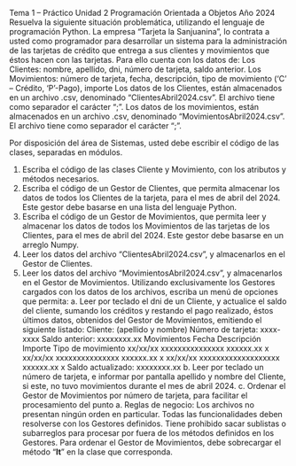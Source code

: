 Tema 1 – Práctico Unidad 2
Programación Orientada a Objetos
Año 2024
Resuelva la siguiente situación problemática, utilizando el lenguaje de programación Python.
La empresa “Tarjeta la Sanjuanina”, lo contrata a usted como programador para desarrollar un sistema
para la administración de las tarjetas de crédito que entrega a sus clientes y movimientos que éstos
hacen con las tarjetas.
Para ello cuenta con los datos de:
Los Clientes: 
nombre, apellido, dni, número de tarjeta, saldo anterior.
Los Movimientos: 
número de tarjeta, fecha, descripción, tipo de movimiento (‘C’ – Crédito, ‘P’-Pago), importe
Los datos de los Clientes, están almacenados en un archivo .csv, denominado “ClientesAbril2024.csv”. 
El archivo tiene como separador el carácter “;”.
Los datos de los movimientos, están almacenados en un archivo .csv, denominado
“MovimientosAbril2024.csv”. El archivo tiene como separador el carácter “;”.

Por disposición del área de Sistemas, usted debe escribir el código de las clases, separadas en módulos.
1. Escriba el código de las clases Cliente y Movimiento, con los atributos y métodos necesarios.
2. Escriba el código de un Gestor de Clientes, que permita almacenar los datos de todos los
Clientes de la tarjeta, para el mes de abril del 2024. Este gestor debe basarse en una lista del
lenguaje Python.
3. Escriba el código de un Gestor de Movimientos, que permita leer y almacenar los datos de
todos los Movimientos de las tarjetas de los Clientes, para el mes de abril del 2024. Este gestor
debe basarse en un arreglo Numpy.
4. Leer los datos del archivo “ClientesAbril2024.csv”, y almacenarlos en el Gestor de Clientes.
5. Leer los datos del archivo “MovimientosAbril2024.csv”, y almacenarlos en el Gestor de
Movimientos.
Utilizando exclusivamente los Gestores cargados con los datos de los archivos, escriba un menú de
opciones que permita:
a. Leer por teclado el dni de un Cliente, y actualice el saldo del cliente, sumando los créditos y
restando el pago realizado, éstos últimos datos, obtenidos del Gestor de Movimientos,
emitiendo el siguiente listado:
Cliente: (apellido y nombre)
Número de tarjeta: xxxx-xxxx
Saldo anterior: xxxxxxxx.xx
Movimientos
Fecha        Descripción        Importe            Tipo de movimiento
xx/xx/xx     xxxxxxxxxxxxxxx    xxxxxx.xx          x
xx/xx/xx     xxxxxxxxxxxxxxx    xxxxxx.xx          x
xx/xx/xx xxxxxxxxxxxxxxxxxxx    xxxxxx.xx          x
Saldo actualizado: xxxxxxxx.xx
b. Leer por teclado un número de tarjeta, e informar por pantalla apellido y nombre del Cliente, si
este, no tuvo movimientos durante el mes de abril 2024.
c. Ordenar el Gestor de Movimientos por número de tarjeta, para facilitar el procesamiento del
punto a.
Reglas de negocio:
Los archivos no presentan ningún orden en particular.
Todas las funcionalidades deben resolverse con los Gestores definidos. Tiene prohibido sacar sublistas o
subarreglos para procesar por fuera de los métodos definidos en los Gestores.
Para ordenar el Gestor de Movimientos, debe sobrecargar el método “__lt__” en la clase que
corresponda.